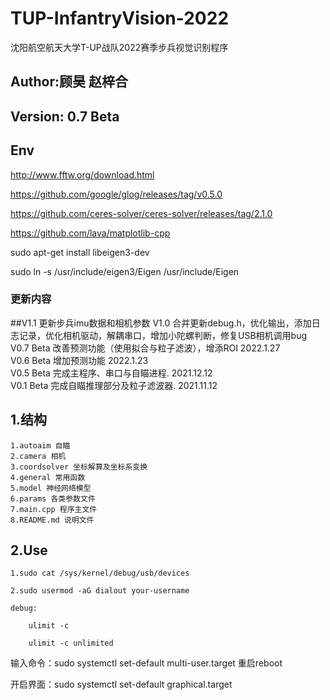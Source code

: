 # TUP-InfantryVision-2022
沈阳航空航天大学T-UP战队2022赛季步兵视觉识别程序
## Author:顾昊 赵梓合
## Version: 0.7 Beta
## Env
http://www.fftw.org/download.html

https://github.com/google/glog/releases/tag/v0.5.0

https://github.com/ceres-solver/ceres-solver/releases/tag/2.1.0

https://github.com/lava/matplotlib-cpp

sudo apt-get install libeigen3-dev

sudo ln -s /usr/include/eigen3/Eigen /usr/include/Eigen
### 更新内容
##V1.1 更新步兵imu数据和相机参数
V1.0 合并更新debug.h，优化输出，添加日志记录，优化相机驱动，解耦串口，增加小陀螺判断，修复USB相机调用bug	
V0.7 Beta 改善预测功能（使用拟合与粒子滤波），增添ROI 2022.1.27  
V0.6 Beta 增加预测功能 2022.1.23  
V0.5 Beta 完成主程序、串口与自瞄进程. 2021.12.12  
V0.1 Beta 完成自瞄推理部分及粒子滤波器. 2021.11.12  
## 1.结构
    1.autoaim 自瞄
    2.camera 相机
    3.coordsolver 坐标解算及坐标系变换
    4.general 常用函数
    5.model 神经网络模型
    6.params 各类参数文件
    7.main.cpp 程序主文件
    8.README.md 说明文件
## 2.Use
    1.sudo cat /sys/kernel/debug/usb/devices

    2.sudo usermod -aG dialout your-username

    debug:

        ulimit -c

        ulimit -c unlimited

输入命令：sudo systemctl set-default multi-user.target 重启reboot

开启界面：sudo systemctl set-default graphical.target
